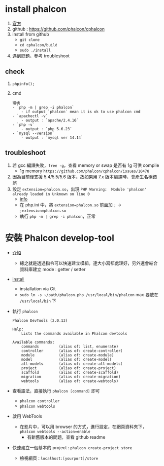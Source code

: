 # install phalcon

1. [官方](https://phalconphp.com/en/download)
2. github : https://github.com/phalcon/cphalcon
3. install from github
	- `git clone`
	- `cd cphalcon/build`
	- `sudo ./install`
4. 遇到問題，參考 troubleshoot

## check 

1. `phpinfo();`

2. cmd

	```
	環境
	- `php -m | grep -i phalcon`
		- if output `phalcon` mean it is ok to use phalcon cmd
	- `apachectl -v`
		- output : `apache/2.4.16`
	- `php -v`
		- output : `php 5.6.23`
	- `mysql --version`
		- output : `mysql ver 14.14`
	```

## troubleshoot

1. 若 gcc 編譯失敗，`free -g`，查看 memory or swap 是否有 1g 可供 compile
	- 1g memory `https://github.com/phalcon/cphalcon/issues/10478`
2. 因為目前僅支援 5.4/5.5/5.6 版本，故如果用 7.x 版本編譯時，會產生名稱錯誤
3. 設定 `extension=phalcon.so`，出現 `PHP Warning:  Module 'phalcon' already loaded in Unknown on line 0`
	- [info](http://www.somacon.com/p520.php)
	- 在 php.ini 中，將 `extension=phalcon.so` 前面加 `;` -> `;extension=phalcon.so`
	- 執行 `php -m | grep -i phalcon`，正常
# 安裝 Phalcon develop-tool

- [介紹](https://docs.phalconphp.com/zh/latest/reference/tools.html)
	- 總之就是透過指令可以快速建立模組，連大小寫都處理好，另外還會結合資料庫建立 mode : getter / setter
- [install](https://github.com/phalcon/phalcon-devtools)
	- installation via Git
	- `sudo ln -s ~/path/phalcon.php /usr/local/bin/phalcon` mac 要放在 `/usr/local/bin` 下
- 執行 `phalcon`
	
	```
	Phalcon DevTools (2.0.13)

	Help:
		Lists the commands available in Phalcon devtools
	
	Available commands:
		commands         (alias of: list, enumerate)
		controller       (alias of: create-controller)
		module           (alias of: create-module)
		model            (alias of: create-model)
		all-models       (alias of: create-all-models)
		project          (alias of: create-project)
		scaffold         (alias of: create-scaffold)
		migration        (alias of: create-migration)
		webtools         (alias of: create-webtools)
	```
- 查看語法，直接執行 `phalcon [command]` 即可
	- `phalcon controller`
	- `phalcon webtools`	
- 啟用 WebTools
	- 在影片中，可以用 browser 的方式，進行設定，在網頁資料夾下，`phalcon webtools --action=enable`
		- 有新舊版本的問題，查看 github readme	
- 快速建立一個基本的 project : `phalcon create-project store`
	- 檢視網頁 : `localhost:[yourport]/store`
